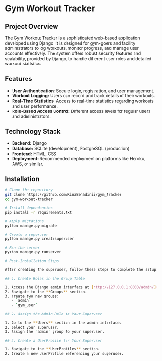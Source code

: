 # Gym Workout Tracker

## Project Overview

The Gym Workout Tracker is a sophisticated web-based application developed using Django. It is designed for gym-goers and facility administrators to log workouts, monitor progress, and manage user accounts effectively. The system offers robust security features and scalability, provided by Django, to handle different user roles and detailed workout statistics.

## Features

- **User Authentication:** Secure login, registration, and user management.
- **Workout Logging:** Users can record and track details of their workouts.
- **Real-Time Statistics:** Access to real-time statistics regarding workouts and user performance.
- **Role-Based Access Control:** Different access levels for regular users and administrators.

## Technology Stack

- **Backend:** Django
- **Database:** SQLite (development), PostgreSQL (production)
- **Frontend:** HTML, CSS
- **Deployment:** Recommended deployment on platforms like Heroku, AWS, or similar.

## Installation

```bash
# Clone the repository
git clone https://github.com/RinaBehadinii/gym_tracker
cd gym-workout-tracker

# Install dependencies
pip install -r requirements.txt

# Apply migrations
python manage.py migrate

# Create a superuser
python manage.py createsuperuser

# Run the server
python manage.py runserver

# Post-Installation Steps

After creating the superuser, follow these steps to complete the setup:

## 1. Create Roles in the Group Table

1. Access the Django admin interface at [http://127.0.0.1:8000/admin/](http://127.0.0.1:8000/admin/).
2. Navigate to the **Groups** section.
3. Create two new groups:
   - `admin`
   - `gym_user`

## 2. Assign the Admin Role to Your Superuser

1. Go to the **Users** section in the admin interface.
2. Select your superuser.
3. Assign the `admin` group to your superuser.

## 3. Create a UserProfile for Your Superuser

1. Navigate to the **UserProfiles** section.
2. Create a new UserProfile referencing your superuser.
